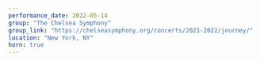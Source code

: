 ```yaml
---
performance_date: 2022-05-14
group: "The Chelsea Symphony"
group_link: "https://chelseasymphony.org/concerts/2021-2022/journey/"
location: "New York, NY"
horn: true
---
```

